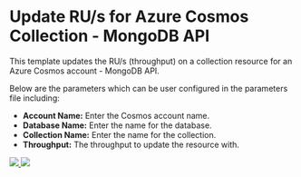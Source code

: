 # Update RU/s for Azure Cosmos Collection - MongoDB API

This template updates the RU/s (throughput) on a collection resource for an Azure Cosmos account - MongoDB API.

Below are the parameters which can be user configured in the parameters file including:

- **Account Name:** Enter the Cosmos account name.
- **Database Name:** Enter the name for the database.
- **Collection Name:** Enter the name for the collection.
- **Throughput:** The throughput to update the resource with.

<a href="https://portal.azure.com/#create/Microsoft.Template/uri/https%3A%2F%2Fraw.githubusercontent.com%2FAzure%2Fazure-quickstart-templates%2Fmaster%2F101-cosmosdb-mongodb-collection-ru-update%2Fazuredeploy.json" target="_blank">
    <img src="http://azuredeploy.net/deploybutton.png"/>
</a>
<a href="http://armviz.io/#/?load=https%3A%2F%2Fraw.githubusercontent.com%2FAzure%2Fazure-quickstart-templates%2Fmaster%2F101-cosmosdb-mongodb-collection-ru-update%2Fazuredeploy.json" target="_blank">
    <img src="http://armviz.io/visualizebutton.png"/>
</a>
